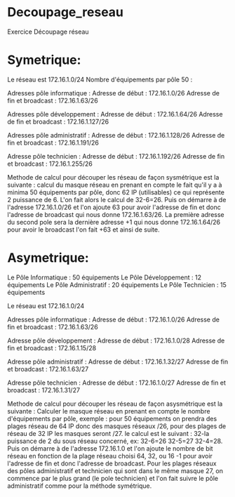 # Decoupage_reseau
Exercice Découpage réseau

# Symetrique:

Le réseau est 172.16.1.0/24
Nombre d'équipements par pôle 50 :

Adresses pôle informatique : 
Adresse de début : 172.16.1.0/26
Adresse de fin et broadcast : 172.16.1.63/26 

Adresses pôle développement :
Adresse de début : 172.16.1.64/26
Adresse de fin et broadcast : 172.16.1.127/26

Adresses pôle administratif :
Adresse de début : 172.16.1.128/26
Adresse de fin et broadcast : 172.16.1.191/26

Adresse pôle technicien : 
Adresse de début : 172.16.1.192/26
Adresse de fin et broadcast : 172.16.1.255/26

Methode de calcul pour découper les réseau de façon sysmétrique est la suivante :
calcul du masque réseau en prenant en compte le fait qu'il y a à minima 50 équipements par pôle, donc 62 IP (utilisables) ce qui représente 2 puissance de 6.
L'on fait alors le calcul de 32-6=26.
Puis on démarre à de l'adresse 172.16.1.0/26 et l'on ajoute 63 pour avoir l'adresse de fin et donc l'adresse de broadcast qui nous donne 172.16.1.63/26.
La première adresse du second pole sera la dernière adresse +1 qui nous donne 172.16.1.64/26 pour avoir le broadcast l'on fait +63 et ainsi de suite.

# Asymetrique:

Le Pôle Informatique : 50 équipements
Le Pôle Développement : 12 équipements
Le Pôle Administratif : 20 équipements
Le Pôle Technicien : 15 équipements

Le réseau est 172.16.1.0/24 

Adresses pôle informatique : 
Adresse de début : 172.16.1.0/26
Adresse de fin et broadcast : 172.16.1.63/26 

Adresse pôle développement :
Adresse de début : 172.16.1.0/28
Adresse de fin et broadcast : 172.16.1.15/28

Adresse pôle administratif :
Adresse de début : 172.16.1.32/27
Adresse de fin et broadcast : 172.16.1.63/27 

Adresse pôle technicien :
Adresse de début : 172.16.1.0/27
Adresse de fin et broadcast : 172.16.1.31/27 

Methode de calcul pour découper les réseau de façon asysmétrique est la suivante :
Calculer le masque réseau en prenant en compte le nombre d'équipements par pôle, exemple : pour 50 équipements on prendra des plages réseau de 64 IP donc des masques réseaux /26, pour des plages de réseau de 32 IP les masques seront /27. 
le calcul est le suivant : 32-la puissance de 2 du sous réseau concerné, ex: 32-6=26 32-5=27 32-4=28.
Puis on démarre à de l'adresse 172.16.1.0 et l'on ajoute le nombre de bit réseau en fonction de la plage réseau choisi 64, 32, ou 16 -1 pour avoir l'adresse de fin et donc l'adresse de broadcast.
Pour les plages réseaux des pôles administratif et technicien qui sont dans le même masque 27, on commence par le plus grand (le pole technicien) et l'on fait suivre le pôle administratif comme pour la méthode symétrique.


